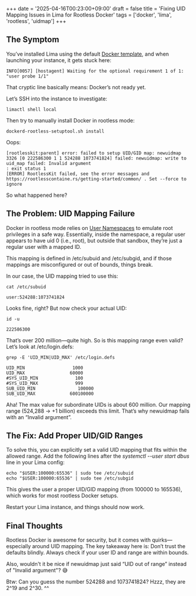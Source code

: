 +++
date = '2025-04-16T00:23:00+09:00'
draft = false
title = 'Fixing UID Mapping Issues in Lima for Rootless Docker'
tags = ['docker', 'lima', 'rootless', 'uidmap']
+++

## The Symptom

You’ve installed Lima using the default [Docker template](https://github.com/lima-vm/lima/blob/4c82f35d50decbc2fc07af881317e687f7161344/templates/docker.yaml#L1), and when launching your instance, it gets stuck here:

```
INFO[0057] [hostagent] Waiting for the optional requirement 1 of 1: "user probe 1/1"
```

That cryptic line basically means: Docker’s not ready yet.

Let’s SSH into the instance to investigate:

```
limactl shell local
```

Then try to manually install Docker in rootless mode:

```
dockerd-rootless-setuptool.sh install
```

Oops:

```
[rootlesskit:parent] error: failed to setup UID/GID map: newuidmap 3326 [0 222586300 1 1 524288 1073741824] failed: newuidmap: write to uid_map failed: Invalid argument
: exit status 1
[ERROR] RootlessKit failed, see the error messages and https://rootlesscontaine.rs/getting-started/common/ . Set --force to ignore
```

So what happened here?

## The Problem: UID Mapping Failure

Docker in rootless mode relies on [User Namespaces](https://man7.org/linux/man-pages/man7/user_namespaces.7.html) to emulate root privileges in a safe way. Essentially, inside the namespace, a regular user appears to have uid 0 (i.e., root), but outside that sandbox, they’re just a regular user with a mapped ID.

This mapping is defined in /etc/subuid and /etc/subgid, and if those mappings are misconfigured or out of bounds, things break.

In our case, the UID mapping tried to use this:

```
cat /etc/subuid

user:524288:1073741824
```

Looks fine, right? But now check your actual UID:

```
id -u

222586300
```

That’s over 200 million—quite high. So is this mapping range even valid? Let’s look at /etc/login.defs:

```
grep -E 'UID_MIN|UID_MAX' /etc/login.defs

UID_MIN                  1000
UID_MAX                 60000
#SYS_UID_MIN              100
#SYS_UID_MAX              999
SUB_UID_MIN                100000
SUB_UID_MAX             600100000
```

Aha! The max value for subordinate UIDs is about 600 million. Our mapping range (524,288 → +1 billion) exceeds this limit. That’s why newuidmap fails with an “Invalid argument”.

## The Fix: Add Proper UID/GID Ranges

To solve this, you can explicitly set a valid UID mapping that fits within the allowed range. Add the following lines after the *systemctl --user start dbus* line in your Lima config:

```
echo "$USER:100000:65536" | sudo tee /etc/subuid
echo "$USER:100000:65536" | sudo tee /etc/subgid
```

This gives the user a proper UID/GID mapping (from 100000 to 165536), which works for most rootless Docker setups.

Restart your Lima instance, and things should now work.

## Final Thoughts

Rootless Docker is awesome for security, but it comes with quirks—especially around UID mapping. The key takeaway here is: Don’t trust the defaults blindly. Always check if your user ID and range are within bounds.

Also, wouldn't it be nice if newuidmap just said “UID out of range” instead of "Invalid argument"? 😅


Btw:
Can you guess the number 524288 and 1073741824?
Hzzz, they are 2^19 and 2^30. ^^
